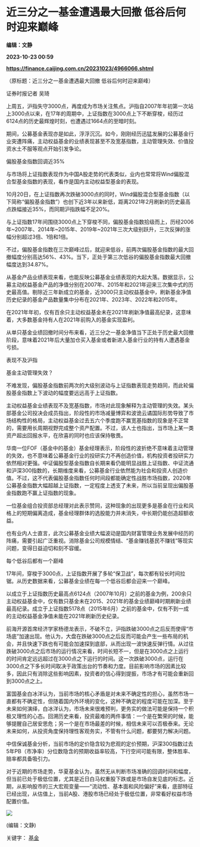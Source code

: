 # 近三分之一基金遭遇最大回撤 低谷后何时迎来巅峰
**编辑：文静**

**2023-10-23 00:59**

**https://finance.caijing.com.cn/20231023/4966066.shtml**

（原标题：近三分之一基金遭遇最大回撤 低谷后何时迎来巅峰）

证券时报记者 吴琦

上周五，沪指失守3000点，再度成为市场关注焦点。沪指自2007年年初第一次站上3000点以来，在17年的周期中，上证指数在3000点上下不断穿梭，经历过6124点的历史最辉煌时刻，也遭遇过1664点的至暗时刻。

期间，公募基金表现亦是如此，浮浮沉沉。如今，刚刚经历迅猛发展的公募基金行业突遭阵痛，主动权益基金的业绩表现甚至不及宽基指数，主动管理失效、价值投资水土不服等观点开始引发争论。

偏股基金指数回调近35%

与市场将上证指数表现作为中国A股走势的代表类似，业内也常常将Wind偏股混合型基金指数的表现，看作是国内主动权益型基金的表现。

10月20日，在上证指数再次跌破3000点的同时，Wind偏股混合型基金指数（以下简称“偏股基金指数”）也创下近3年以来新低，距离2021年2月刷新的历史最高点跌幅接近35%，而同期沪指跌幅不足20%。

与上证指数17年间围绕3000点上下穿梭不同，偏股基金指数拾级而上，历经2006年~2007年、2014年~2015年、2019年~2021年三次大级别跃升，三次反弹的涨幅分别超过3倍、1倍和1倍。

不过，偏股基金指数在三次巅峰过后，就迎来低谷，前两次偏股基金指数的最大回撤幅度分别高达56%、43%。当下，正处于第三次低谷的偏股基金指数最大回撤幅度达到34.87%。

从基金产品业绩表现来看，也能反映公募基金业绩表现的大起大落。数据显示，公募主动权益基金产品的净值分别在2007年、2015年和2021年迎来三次集中式的历史最高值。剔除近三年新成立的基金，近3000只主动权益基金中，刷新基金净值历史纪录的基金产品数量集中分布在2021年、2023年、2022年和2015年。

在2021年年初，仅有百余只主动权益基金未在2021年刷新净值最高纪录，这意味着，大多数基金持有人在2021年前购入的基金实现盈利。

从单只基金业绩回撤时间分布来看，近三分之一基金净值当下正处于历史最大回撤阶段，意味着2021年后大量加仓买入基金或者新进入基金行业的持有人遭遇基金亏损。

表现不及沪指

基金主动管理失效？

不难发现，偏股基金指数前两次的大级别波动与上证指数表现走势趋同，而此轮偏股基金指数上下波动的幅度要远远高于上证指数。

主动权益基金业绩表现不及宽基指数，市场对此现象解释为主动管理的失效。某头部基金公司投决会成员指出，阶段性的市场减量博弈和波诡云谲国际形势导致了市场结构性的格局，主动权益基金过去五六个季度跑不赢宽基指数的现象是不正常的，需要用长周期视野完成整个资产配置。不过，该人士也指出，当市场上某一类资产超出回报水平，在欣喜的同时也应该保持敬畏。

华南一位FOF（基金中的基金）基金经理表示，阶段性的波折绝不意味着主动管理的失效，也不意味着公募基金行业的投研实力不再创造价值，机构投资者投研实力依然相对更强。中证偏股型基金指数自长期来看仍能明显战胜上证指数、中证流通和沪深300指数的，长期维度来看，公募基金行业依然能为社会和投资人创造价值。不过，这不代表偏股基金指数任何时间段都能确定性战胜市场指数，2020年公募基金指数大幅超越上证指数，一定程度上透支了未来，所以当前呈现出偏股基金指数跑不赢上证指数的现象。

一位基金组合投资部总经理对此表示赞同，这种现象的出现更多是基金在行业和风格上的短期偏离造成，基金经理群体的选股能力并未消失，中长期仍能创造超额收益。

也有业内人士直言，此次公募基金业绩大幅波动是国内财富管理业务发展中经历的阵痛，需要引起广泛重视。消除基金公司规模情结、“基金赚钱基民不赚钱”等现实问题，变得日益迫切和刻不容缓。

每个低谷后都有一个巅峰

17年间，穿梭于3000点，上证指数开展了多轮“保卫战”，每次都有较长时间拉锯。从历史数据来看，公募基金业绩在每一个低谷后都会迎来一个巅峰。

以成立于上证指数历史最高点6124点（2007年10月）之前的基金为例，200余只主动权益基金中，仅有数只基金未在2015、2021年的基金业绩巅峰时期刷新业绩最高纪录。成立于上证指数5178点（2015年6月）之前的基金中，仅有不到一成的主动权益基金净值未能在2021年刷新历史纪录。

前海开源首席经济学家杨德龙表示，不破不立，沪指跌破3000点之后反而使得“市场底”加速出现。他认为，大盘在跌破3000点之后反而可能会产生一些布局的机会，并且快速下跌也有可能会加速探到底部，从而出现一波快速反弹行情。从过往跌破3000点之后市场的运行情况来看，时间长短不一，但是在3000点之上运行的时间肯定远远超过在3000点之下运行的时间。这一次跌破3000点，运行在3000点之下多长时间取决于政策出台的节奏和力度。目前影响市场的因素比较多，因此只有消除这些影响因素，投资者的信心得到提振，市场才有可能会重新回到3000点之上。

富国基金白冰洋认为，当前市场的核心矛盾是对未来不确定性的担心，虽然市场一直都有不确定性，但随着国内外环境的变化，这种不确定的程度可能在加深。至于未来如何演绎，白冰洋认为，市场未来很难预判，更务实的做法可能是保持一个积极又理性的心态。回溯历史来看，投资最难的两件事情：一个是在繁荣的时候，能够提醒自己居安思危；另一个是在市场最差的时候，相信未来可以否极泰来。无论未来如何，从投资角度保持理性客观务实，不管有什么问题，都要努力解决问题。

中信保诚基金分析，当前市场的定价隐含较为悲观的定价预期，沪深300指数过去5年PB（市净率）分位数隐含的预期收益率较高，下行空间可能有限，整体胜率、赔率都具备吸引力。

对于近期的市场走势，华夏基金认为，虽然无从判断市场准确的回调时间和幅度，但当前已处于极低位置，尤其是近日白马权重股下跌或是市场自发见底的标志。近期，从影响股市的三大宏观变量——“流动性、基本面和风险偏好”来看，底部特征已经出现，从估值上，当前A股、港股市场已经处于极低位置，非常看好权益市场配置价值。

![](https://tx1.cdn.caijing.com.cn/2014-03-27/114048455.jpg)

(编辑：文静)

关键字： [基金](https://app.caijing.com.cn/tags.php?tag=%E5%9F%BA%E9%87%91 "基金")